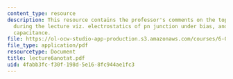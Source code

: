 ```yaml
---
content_type: resource
description: This resource contains the professor's comments on the topics covered
  during the lecture viz. electrostatics of pn junction under bias, and depletion
  capacitance.
file: https://ol-ocw-studio-app-production.s3.amazonaws.com/courses/6-012-microelectronic-devices-and-circuits-fall-2005/4fabb3fcf30f198d5e168fc944ae1fc3_lecture6anotat.pdf
file_type: application/pdf
resourcetype: Document
title: lecture6anotat.pdf
uid: 4fabb3fc-f30f-198d-5e16-8fc944ae1fc3
---
```

